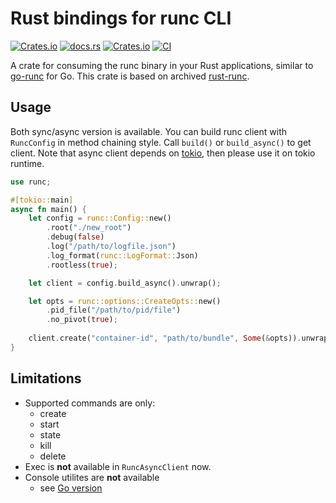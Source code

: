 # Rust bindings for runc CLI

[![Crates.io](https://img.shields.io/crates/v/runc)](https://crates.io/crates/runc)
[![docs.rs](https://img.shields.io/docsrs/runc)](https://docs.rs/runc/latest/runc/)
[![Crates.io](https://img.shields.io/crates/l/containerd-shim)](https://github.com/containerd/rust-extensions/blob/main/LICENSE)
[![CI](https://github.com/containerd/rust-extensions/actions/workflows/ci.yml/badge.svg?branch=main)](https://github.com/containerd/rust-extensions/actions/workflows/ci.yml)

A crate for consuming the runc binary in your Rust applications, similar to [go-runc](https://github.com/containerd/go-runc) for Go. 
This crate is based on archived [rust-runc](https://github.com/pwFoo/rust-runc).

## Usage
Both sync/async version is available.
You can build runc client with `RuncConfig` in method chaining style.
Call `build()` or `build_async()` to get client.
Note that async client depends on [tokio](https://github.com/tokio-rs/tokio), then please use it on tokio runtime.

```rust
use runc;

#[tokio::main]
async fn main() {
    let config = runc::Config::new()
        .root("./new_root")
        .debug(false)
        .log("/path/to/logfile.json")
        .log_format(runc::LogFormat::Json)
        .rootless(true);

    let client = config.build_async().unwrap();

    let opts = runc::options::CreateOpts::new()
        .pid_file("/path/to/pid/file")
        .no_pivot(true);
    
    client.create("container-id", "path/to/bundle", Some(&opts)).unwrap();
}
```

## Limitations
- Supported commands are only:
    - create
    - start
    - state
    - kill
    - delete
- Exec is **not** available in `RuncAsyncClient` now.
- Console utilites are **not** available
    - see [Go version](https://github.com/containerd/go-runc/blob/main/console.go)